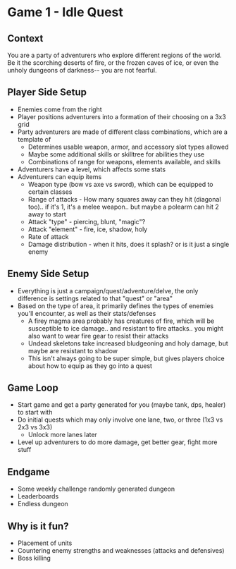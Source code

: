 # Game 1 - Idle Quest

## Context

You are a party of adventurers who explore different regions of the world.  Be it the scorching deserts of fire, or the frozen caves of ice, or even the unholy dungeons of darkness-- you are not fearful.

## Player Side Setup

- Enemies come from the right
- Player positions adventurers into a formation of their choosing on a 3x3 grid
- Party adventurers are made of different class combinations, which are a template of
    - Determines usable weapon, armor, and accessory slot types allowed
    - Maybe some additional skills or skilltree for abilities they use
    - Combinations of range for weapons, elements available, and skills
- Adventurers have a level, which affects some stats
- Adventurers can equip items
    - Weapon type (bow vs axe vs sword), which can be equipped to certain classes
    - Range of attacks - How many squares away can they hit (diagonal too).. if it's 1, it's a melee weapon.. but maybe a polearm can hit 2 away to start
    - Attack "type" - piercing, blunt, "magic"?
    - Attack "element" - fire, ice, shadow, holy
    - Rate of attack
    - Damage distribution - when it hits, does it splash? or is it just a single enemy

## Enemy Side Setup

- Everything is just a campaign/quest/adventure/delve, the only difference is settings related to that "quest" or "area"
- Based on the type of area, it primarily defines the types of enemies you'll encounter, as well as their stats/defenses
    - A firey magma area probably has creatures of fire, which will be susceptible to ice damage.. and resistant to fire attacks.. you might also want to wear fire gear to resist their attacks
    - Undead skeletons take increased bludgeoning and holy damage, but maybe are resistant to shadow
    - This isn't always going to be super simple, but gives players choice about how to equip as they go into a quest


## Game Loop

- Start game and get a party generated for you (maybe tank, dps, healer) to start with
- Do initial quests which may only involve one lane, two, or three (1x3 vs 2x3 vs 3x3)
    - Unlock more lanes later
- Level up adventurers to do more damage, get better gear, fight more stuff

## Endgame

- Some weekly challenge randomly generated dungeon
- Leaderboards
- Endless dungeon

## Why is it fun?

- Placement of units
- Countering enemy strengths and weaknesses (attacks and defensives)
- Boss killing
